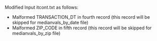 Modified Input itcont.txt as follows:
- Malformed TRANSACTION_DT in fourth record (this record will be skipped for medianvals_by_date file)
- Malformed ZIP_CODE in fifth record (this record will be skipped for medianvals_by_zip file)
